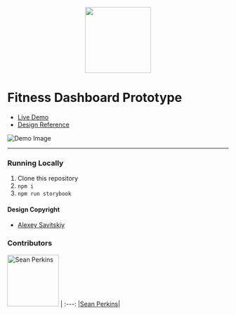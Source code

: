 <p align="center">
    <img width="150px" src="https://user-images.githubusercontent.com/13732623/63229908-7d8a8100-c1d3-11e9-955e-31aff33d07e1.png">
</p>

# Fitness Dashboard Prototype

* [Live Demo](https://loving-bohr-d52c24.netlify.com/?path=/story/pages-dashboard--default)
* [Design Reference](https://dribbble.com/shots/7598410-Fitness-dashboard/attachments/378141?mode=media)

![Demo Image](https://user-images.githubusercontent.com/13732623/67173272-2ef09300-f38c-11e9-99b0-249f012404eb.png)

---

### Running Locally
1. Clone this repository
2. `npm i`
3. `npm run storybook`

#### Design Copyright
- [Alexey Savitskiy](https://dribbble.com/alexey_savitskiy)

### Contributors

[<img alt="Sean Perkins" src="https://avatars1.githubusercontent.com/u/13732623?v=4&s=117" width="117">](https://github.com/sean-perkins) |
:---:
|[Sean Perkins](https://github.com/sean-perkins)|
